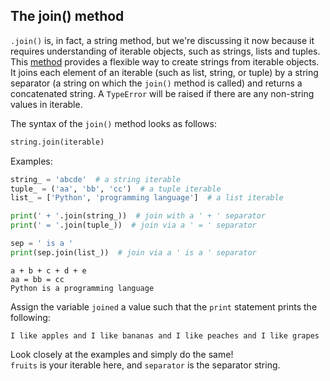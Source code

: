 ## The join() method

`.join()` is, in fact, a string method, but we're discussing it now because it 
requires understanding of iterable objects, such as strings, lists and tuples.
This [method](https://docs.python.org/3/library/stdtypes.html#str.join) provides a flexible way to create strings from iterable objects. 
It joins each element of an iterable (such as list, string, or tuple) by 
a string separator (a string on which the `join()` method is called) and 
returns a concatenated string. A `TypeError` will be raised if there are 
any non-string values in iterable. 

The syntax of the `join()` method looks as follows:

```python
string.join(iterable)
```

Examples:

```python
string_ = 'abcde'  # a string iterable
tuple_ = ('aa', 'bb', 'cc')  # a tuple iterable
list_ = ['Python', 'programming language']  # a list iterable

print(' + '.join(string_))  # join with a ' + ' separator
print(' = '.join(tuple_))  # join via a ' = ' separator

sep = ' is a '
print(sep.join(list_))  # join via a ' is a ' separator
```
```text
a + b + c + d + e
aa = bb = cc
Python is a programming language
```

Assign the variable `joined` a value such that the `print` statement prints the following:
```text
I like apples and I like bananas and I like peaches and I like grapes
```

<div class="hint">Look closely at the examples and simply do the same!</div>
<div class="hint"><code>fruits</code> is your iterable here, and <code>separator</code> is the separator string.</div>